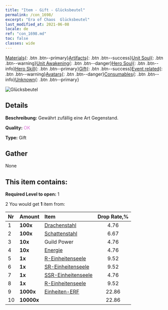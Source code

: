 ```yaml
---
title: "Item - Gift - Glücksbeutel"
permalink: /con_1698/
excerpt: "Era of Chaos  Glücksbeutel"
last_modified_at: 2021-06-08
locale: de
ref: "con_1698.md"
toc: false
classes: wide
---
```

 [Materials](/ItemsDE/){: .btn .btn--primary}[Artifacts](/ItemsDE/Artifacts/){: .btn .btn--success}[Unit Soul](/ItemsDE/UnitSoul/){: .btn .btn--warning}[Unit Awakening](/ItemsDE/UnitAwakening/){: .btn .btn--danger}[Hero Soul](/ItemsDE/HeroSoul/){: .btn .btn--info}[Hero Skill](/ItemsDE/HeroSkill/){: .btn .btn--primary}[Gift](/ItemsDE/Gift/){: .btn .btn--success}[Event related](/ItemsDE/Events/){: .btn .btn--warning}[Avatars](/ItemsDE/Avatars/){: .btn .btn--danger}[Consumables](/ItemsDE/Consumables/){: .btn .btn--info}[Unknown](/ItemsDE/Unknown/){: .btn .btn--primary}

 ![Glücksbeutel](/images/t/i_907314.png)

## Details
 **Beschreibung:** Gewährt zufällig eine Art Gegenstand.

 **Quality:** <span style="color: #DA70D6">OK</span>

 **Type:** Gift

## Gather

  None

## This item contains:

 **Required Level to open:** 1

 2 You would get **1** item  from:

  | Nr | Amount |     Item    | Drop Rate,% |
  |:---|:-------|:------------|:---------:|
  | 1 |  **100x** | [Drachenstahl](/ItemsDE/con_880/) | 4.76 | 
  | 2 |  **100x** | [Schattenstahl](/ItemsDE/con_881/) | 6.67 | 
  | 3 |  **10x** | Guild Power | 4.76 | 
  | 4 |  **10x** | [Energie](/ItemsDE/con_900/) | 4.76 | 
  | 5 |  **1x** | [R-Einheitenseele](/ItemsDE/con_533/) | 9.52 | 
  | 6 |  **1x** | [SR-Einheitenseele](/ItemsDE/con_534/) | 9.52 | 
  | 7 |  **1x** | [SSR-Einheitenseele](/ItemsDE/con_535/) | 4.76 | 
  | 8 |  **1x** | [R-Einheitenseele](/ItemsDE/con_533/) | 9.52 | 
  | 9 |  **1000x** | [Einheiten-ERF](/ItemsDE/con_902/) | 22.86 | 
  | 10 |  **10000x** | <i class="fas fa-coins"/> | 22.86 | 
